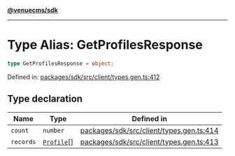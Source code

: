 [**@venuecms/sdk**](../Index.md)

***

# Type Alias: GetProfilesResponse

```ts
type GetProfilesResponse = object;
```

Defined in: [packages/sdk/src/client/types.gen.ts:412](https://github.com/venuecms/sdk/blob/bc8b8c4174423a3d8d92fe0cce4d46883acf7584/packages/sdk/src/client/types.gen.ts#L412)

## Type declaration

| Name | Type | Defined in |
| ------ | ------ | ------ |
| <a id="count"></a> `count` | `number` | [packages/sdk/src/client/types.gen.ts:414](https://github.com/venuecms/sdk/blob/bc8b8c4174423a3d8d92fe0cce4d46883acf7584/packages/sdk/src/client/types.gen.ts#L414) |
| <a id="records"></a> `records` | [`Profile`](Profile.md)[] | [packages/sdk/src/client/types.gen.ts:413](https://github.com/venuecms/sdk/blob/bc8b8c4174423a3d8d92fe0cce4d46883acf7584/packages/sdk/src/client/types.gen.ts#L413) |
